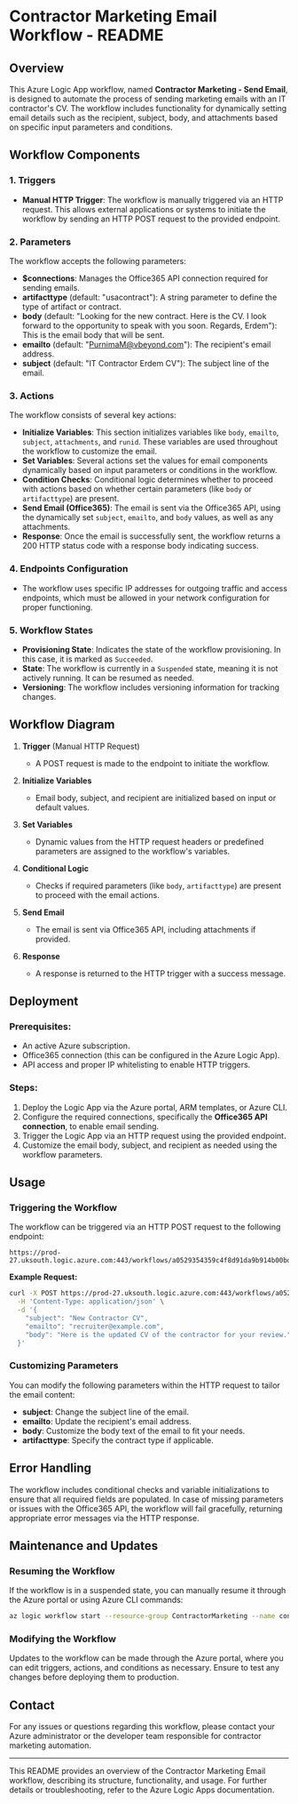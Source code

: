 # Contractor Marketing Email Workflow - README

## Overview

This Azure Logic App workflow, named **Contractor Marketing - Send Email**, is designed to automate the process of sending marketing emails with an IT contractor's CV. The workflow includes functionality for dynamically setting email details such as the recipient, subject, body, and attachments based on specific input parameters and conditions.

## Workflow Components

### 1. **Triggers**
   - **Manual HTTP Trigger**: The workflow is manually triggered via an HTTP request. This allows external applications or systems to initiate the workflow by sending an HTTP POST request to the provided endpoint.

### 2. **Parameters**
   The workflow accepts the following parameters:

   - **$connections**: Manages the Office365 API connection required for sending emails.
   - **artifacttype** (default: "usacontract"): A string parameter to define the type of artifact or contract.
   - **body** (default: "Looking for the new contract. Here is the CV. I look forward to the opportunity to speak with you soon. Regards, Erdem"): This is the email body that will be sent.
   - **emailto** (default: "PurnimaM@vbeyond.com"): The recipient's email address.
   - **subject** (default: "IT Contractor Erdem CV"): The subject line of the email.

### 3. **Actions**
   The workflow consists of several key actions:

   - **Initialize Variables**: This section initializes variables like `body`, `emailto`, `subject`, `attachments`, and `runid`. These variables are used throughout the workflow to customize the email.
   - **Set Variables**: Several actions set the values for email components dynamically based on input parameters or conditions in the workflow.
   - **Condition Checks**: Conditional logic determines whether to proceed with actions based on whether certain parameters (like `body` or `artifacttype`) are present.
   - **Send Email (Office365)**: The email is sent via the Office365 API, using the dynamically set `subject`, `emailto`, and `body` values, as well as any attachments.
   - **Response**: Once the email is successfully sent, the workflow returns a 200 HTTP status code with a response body indicating success.

### 4. **Endpoints Configuration**
   - The workflow uses specific IP addresses for outgoing traffic and access endpoints, which must be allowed in your network configuration for proper functioning.

### 5. **Workflow States**
   - **Provisioning State**: Indicates the state of the workflow provisioning. In this case, it is marked as `Succeeded`.
   - **State**: The workflow is currently in a `Suspended` state, meaning it is not actively running. It can be resumed as needed.
   - **Versioning**: The workflow includes versioning information for tracking changes.

## Workflow Diagram

1. **Trigger** (Manual HTTP Request)
   - A POST request is made to the endpoint to initiate the workflow.
  
2. **Initialize Variables**
   - Email body, subject, and recipient are initialized based on input or default values.

3. **Set Variables**
   - Dynamic values from the HTTP request headers or predefined parameters are assigned to the workflow's variables.

4. **Conditional Logic**
   - Checks if required parameters (like `body`, `artifacttype`) are present to proceed with the email actions.

5. **Send Email**
   - The email is sent via Office365 API, including attachments if provided.

6. **Response**
   - A response is returned to the HTTP trigger with a success message.

## Deployment

### Prerequisites:
   - An active Azure subscription.
   - Office365 connection (this can be configured in the Azure Logic App).
   - API access and proper IP whitelisting to enable HTTP triggers.

### Steps:
   1. Deploy the Logic App via the Azure portal, ARM templates, or Azure CLI.
   2. Configure the required connections, specifically the **Office365 API connection**, to enable email sending.
   3. Trigger the Logic App via an HTTP request using the provided endpoint.
   4. Customize the email body, subject, and recipient as needed using the workflow parameters.

## Usage

### Triggering the Workflow
   The workflow can be triggered via an HTTP POST request to the following endpoint:

   ```
   https://prod-27.uksouth.logic.azure.com:443/workflows/a0529354359c4f8d91da9b914b00bd03
   ```

   **Example Request:**
   ```bash
   curl -X POST https://prod-27.uksouth.logic.azure.com:443/workflows/a0529354359c4f8d91da9b914b00bd03 \
     -H 'Content-Type: application/json' \
     -d '{
       "subject": "New Contractor CV",
       "emailto": "recruiter@example.com",
       "body": "Here is the updated CV of the contractor for your review."
     }'
   ```

### Customizing Parameters
   You can modify the following parameters within the HTTP request to tailor the email content:

   - **subject**: Change the subject line of the email.
   - **emailto**: Update the recipient's email address.
   - **body**: Customize the body text of the email to fit your needs.
   - **artifacttype**: Specify the contract type if applicable.

## Error Handling

The workflow includes conditional checks and variable initializations to ensure that all required fields are populated. In case of missing parameters or issues with the Office365 API, the workflow will fail gracefully, returning appropriate error messages via the HTTP response.

## Maintenance and Updates

### Resuming the Workflow
If the workflow is in a suspended state, you can manually resume it through the Azure portal or using Azure CLI commands:

```bash
az logic workflow start --resource-group ContractorMarketing --name contractormarketing-sendemail
```

### Modifying the Workflow
Updates to the workflow can be made through the Azure portal, where you can edit triggers, actions, and conditions as necessary. Ensure to test any changes before deploying them to production.

## Contact

For any issues or questions regarding this workflow, please contact your Azure administrator or the developer team responsible for contractor marketing automation.

---

This README provides an overview of the Contractor Marketing Email workflow, describing its structure, functionality, and usage. For further details or troubleshooting, refer to the Azure Logic Apps documentation.
